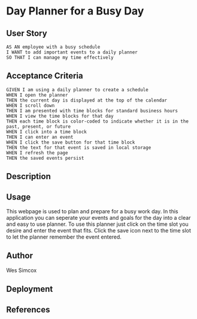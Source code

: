 # Day Planner for a Busy Day

## User Story
```
AS AN employee with a busy schedule
I WANT to add important events to a daily planner
SO THAT I can manage my time effectively
```
## Acceptance Criteria
```
GIVEN I am using a daily planner to create a schedule
WHEN I open the planner
THEN the current day is displayed at the top of the calendar
WHEN I scroll down
THEN I am presented with time blocks for standard business hours
WHEN I view the time blocks for that day
THEN each time block is color-coded to indicate whether it is in the past, present, or future
WHEN I click into a time block
THEN I can enter an event
WHEN I click the save button for that time block
THEN the text for that event is saved in local storage
WHEN I refresh the page
THEN the saved events persist
```
## Description

## Usage
This webpage is used to plan and prepare for a busy work day. In this application you can seperate your events and goals for the day into a clear and easy to use planner. To use this planner just click on the time slot you desire and enter the event that fits. Click the save icon next to the time slot to let the planner remember the event entered.

## Author
Wes Simcox

## Deployment

## References
